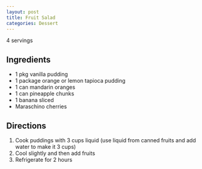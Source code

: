```yaml
---
layout: post
title: Fruit Salad
categories: Dessert
---
```


4 servings

## Ingredients 

- 1 pkg vanilla pudding
- 1 package orange or lemon tapioca pudding
- 1 can mandarin oranges
- 1 can pineapple chunks
- 1 banana sliced
- Maraschino cherries


## Directions

1. Cook puddings with 3 cups liquid (use liquid from canned fruits and add water to make it 3 cups)
2. Cool slightly and then add fruits
3. Refrigerate for 2 hours







